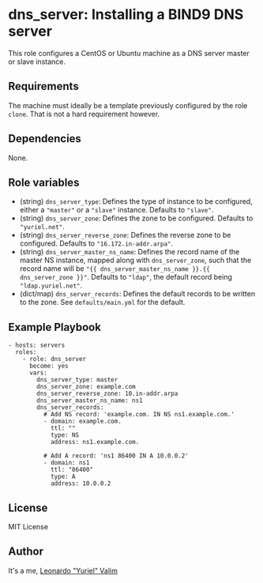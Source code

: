 # dns_server: Installing a BIND9 DNS server

This role configures a CentOS or Ubuntu machine as a DNS server master or slave instance.

## Requirements

The machine must ideally be a template previously configured by the role `clone`. That is not a hard requirement however.

## Dependencies

None.

## Role variables

- (string) `dns_server_type`: Defines the type of instance to be configured, either a `"master"` or a `"slave"` instance. Defaults to `"slave"`.
- (string) `dns_server_zone`: Defines the zone to be configured. Defaults to `"yuriel.net"`.
- (string) `dns_server_reverse_zone`: Defines the reverse zone to be configured. Defaults to `"16.172.in-addr.arpa"`.
- (string) `dns_server_master_ns_name`: Defines the record name of the master NS instance, mapped along with `dns_server_zone`, such that the record name will be `"{{ dns_server_master_ns_name }}.{{ dns_server_zone }}"`. Defaults to `"ldap"`, the default record being `"ldap.yuriel.net"`.
- (dict/map) `dns_server_records`: Defines the default records to be written to the zone. See `defaults/main.yml` for the default.

## Example Playbook
```
- hosts: servers
  roles:
    - role: dns_server
      become: yes
      vars:
        dns_server_type: master
        dns_server_zone: example.com
        dns_server_reverse_zone: 10.in-addr.arpa
        dns_server_master_ns_name: ns1
        dns_server_records:
          # Add NS record: 'example.com. IN NS ns1.example.com.'
          - domain: example.com.
            ttl: ""
            type: NS
            address: ns1.example.com.

          # Add A record: 'ns1 86400 IN A 10.0.0.2'
          - domain: ns1
            ttl: "86400"
            type: A
            address: 10.0.0.2
```
## License

MIT License

## Author

It's a me, [Leonardo "Yuriel" Valim](mailto:emberbec@gmail.com)
